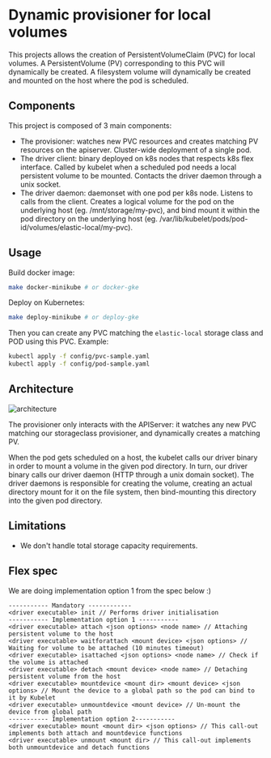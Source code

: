 # Dynamic provisioner for local volumes

This projects allows the creation of PersistentVolumeClaim (PVC) for local volumes.
A PersistentVolume (PV) corresponding to this PVC will dynamically be created.
A filesystem volume will dynamically be created and mounted on the host where the pod is scheduled.

## Components

This project is composed of 3 main components:

* The provisioner: watches new PVC resources and creates matching PV resources on the apiserver. Cluster-wide deployment of a single pod.
* The driver client: binary deployed on k8s nodes that respects k8s flex interface. Called by kubelet when a scheduled pod needs a local persistent volume to be mounted. Contacts the driver daemon through a unix socket.
* The driver daemon: daemonset with one pod per k8s node. Listens to calls from the client. Creates a logical volume for the pod on the underlying host (eg. /mnt/storage/my-pvc), and bind mount it within the pod directory on the underlying host (eg. /var/lib/kubelet/pods/pod-id/volumes/elastic-local/my-pvc).

## Usage

Build docker image:

```bash
make docker-minikube # or docker-gke
```

Deploy on Kubernetes:

```bash
make deploy-minikube # or deploy-gke
```

Then you can create any PVC matching the `elastic-local` storage class and POD using this PVC. Example:

```bash
kubectl apply -f config/pvc-sample.yaml
kubectl apply -f config/pod-sample.yaml
```

## Architecture

![architecture](https://github.com/elastic/k8s-operators/blob/master/local-volume/architecture.svg)

The provisioner only interacts with the APIServer: it watches any new PVC matching our storageclass provisioner, and dynamically creates a matching PV.

When the pod gets scheduled on a host, the kubelet calls our driver binary in order to mount a volume in the given pod directory. In turn, our driver binary calls our driver daemon (HTTP through a unix domain socket). The driver daemons is responsible for creating the volume, creating an actual directory mount for it on the file system, then bind-mounting this directory into the given pod directory.

## Limitations

* We don't handle total storage capacity requirements.

## Flex spec

We are doing implementation option 1 from the spec below :)

```
----------- Mandatory ------------
<driver executable> init // Performs driver initialisation
----------- Implementation option 1 -----------
<driver executable> attach <json options> <node name> // Attaching persistent volume to the host
<driver executable> waitforattach <mount device> <json options> // Waiting for volume to be attached (10 minutes timeout)
<driver executable> isattached <json options> <node name> // Check if the volume is attached
<driver executable> detach <mount device> <node name> // Detaching persistent volume from the host
<driver executable> mountdevice <mount dir> <mount device> <json options> // Mount the device to a global path so the pod can bind to it by Kubelet
<driver executable> unmountdevice <mount device> // Un-mount the device from global path
----------- Implementation option 2-----------
<driver executable> mount <mount dir> <json options> // This call-out implements both attach and mountdevice functions
<driver executable> unmount <mount dir> // This call-out implements both unmountdevice and detach functions
```
